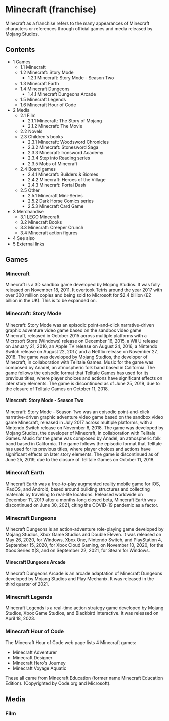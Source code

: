 # Minecraft (franchise)
Minecraft as a franchise refers to the many appearances of Minecraft characters or references through official games and media released by Mojang Studios.

## Contents
- 1 Games
	- 1.1 Minecraft
	- 1.2 Minecraft: Story Mode
		- 1.2.1 Minecraft: Story Mode - Season Two
	- 1.3 Minecraft Earth
	- 1.4 Minecraft Dungeons
		- 1.4.1 Minecraft Dungeons Arcade
	- 1.5 Minecraft Legends
	- 1.6 Minecraft Hour of Code
- 2 Media
	- 2.1 Film
		- 2.1.1 Minecraft: The Story of Mojang
		- 2.1.2 Minecraft: The Movie
	- 2.2 Novels
	- 2.3 Children's books
		- 2.3.1 Minecraft: Woodsword Chronicles
		- 2.3.2 Minecraft: Stonesword Saga
		- 2.3.3 Minecraft: Ironsword Academy
		- 2.3.4 Step into Reading series
		- 2.3.5 Mobs of Minecraft
	- 2.4 Board games
		- 2.4.1 Minecraft: Builders & Biomes
		- 2.4.2 Minecraft: Heroes of the Village
		- 2.4.3 Minecraft: Portal Dash
	- 2.5 Other
		- 2.5.1 Minecraft Mini-Series
		- 2.5.2 Dark Horse Comics series
		- 2.5.3 Minecraft Card Game
- 3 Merchandise
	- 3.1 LEGO Minecraft
	- 3.2 Minecraft Books
	- 3.3 Minecraft: Creeper Crunch
	- 3.4 Minecraft action figures
- 4 See also
- 5 External links

## Games
### Minecraft
Minecraft is a 3D sandbox game developed by Mojang Studios. It was fully released on November 18, 2011. It overtook Tetris around the year 2017 with over 300 million copies and being sold to Microsoft for $2.4 billion (£2 billion in the UK). This is to be expanded on.

### Minecraft: Story Mode
Minecraft: Story Mode was an episodic point-and-click narrative-driven graphic adventure video game based on the sandbox video game Minecraft, released in October 2015 across multiple platforms with a Microsoft Store (Windows) release on December 16, 2015, a Wii U release on January 21, 2016, an Apple TV release on August 24, 2016, a Nintendo Switch release on August 22, 2017, and a Netflix release on November 27, 2018. The game was developed by Mojang Studios, the developer of Minecraft, in collaboration with Telltale Games. Music for the game was composed by Anadel, an atmospheric folk band based in California. The game follows the episodic format that Telltale Games has used for its previous titles, where player choices and actions have significant effects on later story elements. The game is discontinued as of June 25, 2019, due to the closure of Telltale Games on October 11, 2018.

#### Minecraft: Story Mode - Season Two
Minecraft: Story Mode - Season Two was an episodic point-and-click narrative-driven graphic adventure video game based on the sandbox video game Minecraft, released in July 2017 across multiple platforms, with a Nintendo Switch release on November 6, 2018. The game was developed by Mojang Studios, the developer of Minecraft, in collaboration with Telltale Games. Music for the game was composed by Anadel, an atmospheric folk band based in California. The game follows the episodic format that Telltale has used for its previous titles, where player choices and actions have significant effects on later story elements. The game is discontinued as of June 25, 2019, due to the closure of Telltale Games on October 11, 2018.

### Minecraft Earth
Minecraft Earth was a free-to-play augmented reality mobile game for iOS, iPadOS, and Android, based around building structures and collecting materials by traveling to real-life locations. Released worldwide on December 11, 2019 after a months-long closed beta, Minecraft Earth was discontinued on June 30, 2021, citing the COVID-19 pandemic as a factor.

### Minecraft Dungeons
Minecraft Dungeons is an action-adventure role-playing game developed by Mojang Studios, Xbox Game Studios and Double Eleven. It was released on May 26, 2020, for Windows, Xbox One, Nintendo Switch, and PlayStation 4, September 15, 2020, for Xbox Cloud Gaming, on November 10, 2020, for the Xbox Series X|S, and on September 22, 2021, for Steam for Windows.

#### Minecraft Dungeons Arcade
Minecraft Dungeons Arcade is an arcade adaptation of Minecraft Dungeons developed by Mojang Studios and Play Mechanix. It was released in the third quarter of 2021.

### Minecraft Legends
Minecraft Legends is a real-time action strategy game developed by Mojang Studios, Xbox Game Studios, and Blackbird Interactive. It was released on April 18, 2023.

### Minecraft Hour of Code
The Minecraft Hour of Code web page lists 4 Minecraft games: 

- Minecraft Adventurer
- Minecraft Designer
- Minecraft Hero's Journey
- Minecraft Voyage Aquatic

These all came from Minecraft Education (former name Minecraft Education Edition). (Copyrighted by Code.org and Microsoft).

## Media
### Film

